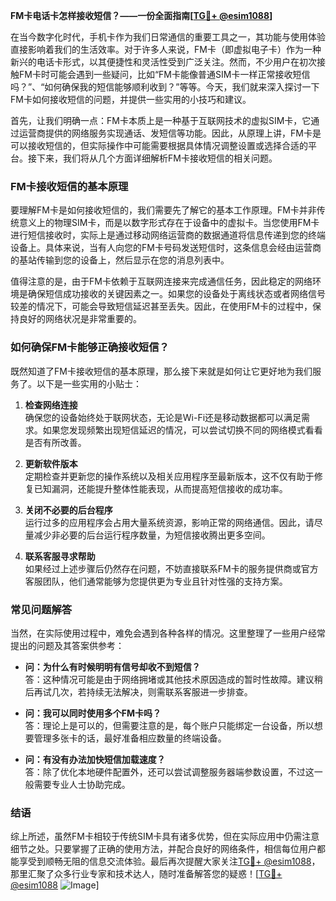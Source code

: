 **FM卡电话卡怎样接收短信？——一份全面指南[[TG💪+ @esim1088](https://t.me/s/esim1088)]**

在当今数字化时代，手机卡作为我们日常通信的重要工具之一，其功能与使用体验直接影响着我们的生活效率。对于许多人来说，FM卡（即虚拟电子卡）作为一种新兴的电话卡形式，以其便捷性和灵活性受到广泛关注。然而，不少用户在初次接触FM卡时可能会遇到一些疑问，比如“FM卡能像普通SIM卡一样正常接收短信吗？”、“如何确保我的短信能够顺利收到？”等等。今天，我们就来深入探讨一下FM卡如何接收短信的问题，并提供一些实用的小技巧和建议。

首先，让我们明确一点：FM卡本质上是一种基于互联网技术的虚拟SIM卡，它通过运营商提供的网络服务实现通话、发短信等功能。因此，从原理上讲，FM卡是可以接收短信的，但实际操作中可能需要根据具体情况调整设置或选择合适的平台。接下来，我们将从几个方面详细解析FM卡接收短信的相关问题。

### FM卡接收短信的基本原理

要理解FM卡是如何接收短信的，我们需要先了解它的基本工作原理。FM卡并非传统意义上的物理SIM卡，而是以数字形式存在于设备中的虚拟卡。当您使用FM卡进行短信接收时，实际上是通过移动网络运营商的数据通道将信息传递到您的终端设备上。具体来说，当有人向您的FM卡号码发送短信时，这条信息会经由运营商的基站传输到您的设备上，然后显示在您的消息列表中。

值得注意的是，由于FM卡依赖于互联网连接来完成通信任务，因此稳定的网络环境是确保短信成功接收的关键因素之一。如果您的设备处于离线状态或者网络信号较差的情况下，可能会导致短信延迟甚至丢失。因此，在使用FM卡的过程中，保持良好的网络状况是非常重要的。

### 如何确保FM卡能够正确接收短信？

既然知道了FM卡接收短信的基本原理，那么接下来就是如何让它更好地为我们服务了。以下是一些实用的小贴士：

1. **检查网络连接**  
   确保您的设备始终处于联网状态，无论是Wi-Fi还是移动数据都可以满足需求。如果您发现频繁出现短信延迟的情况，可以尝试切换不同的网络模式看看是否有所改善。

2. **更新软件版本**  
   定期检查并更新您的操作系统以及相关应用程序至最新版本，这不仅有助于修复已知漏洞，还能提升整体性能表现，从而提高短信接收的成功率。

3. **关闭不必要的后台程序**  
   运行过多的应用程序会占用大量系统资源，影响正常的网络通信。因此，请尽量减少非必要的后台运行程序数量，为短信接收腾出更多空间。

4. **联系客服寻求帮助**  
   如果经过上述步骤后仍然存在问题，不妨直接联系FM卡的服务提供商或官方客服团队，他们通常能够为您提供更为专业且针对性强的支持方案。

### 常见问题解答

当然，在实际使用过程中，难免会遇到各种各样的情况。这里整理了一些用户经常提出的问题及其答案供参考：

- **问：为什么有时候明明有信号却收不到短信？**  
  答：这种情况可能是由于网络拥堵或其他技术原因造成的暂时性故障。建议稍后再试几次，若持续无法解决，则需联系客服进一步排查。

- **问：我可以同时使用多个FM卡吗？**  
  答：理论上是可以的，但需要注意的是，每个账户只能绑定一台设备，所以想要管理多张卡的话，最好准备相应数量的终端设备。

- **问：有没有办法加快短信加载速度？**  
  答：除了优化本地硬件配置外，还可以尝试调整服务器端参数设置，不过这一般需要专业人士协助完成。

### 结语

综上所述，虽然FM卡相较于传统SIM卡具有诸多优势，但在实际应用中仍需注意细节之处。只要掌握了正确的使用方法，并配合良好的网络条件，相信每位用户都能享受到顺畅无阻的信息交流体验。最后再次提醒大家关注[TG💪+ @esim1088](https://t.me/s/esim1088)，那里汇聚了众多行业专家和技术达人，随时准备解答您的疑惑！[[TG💪+ @esim1088](https://t.me/s/esim1088) ![Image](https://i.postimg.cc/4NQfJmqS/Snipaste-2025-05-13-00-14-12.png)]
